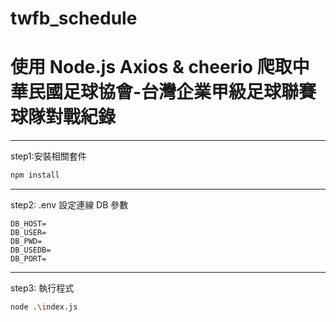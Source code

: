 # twfb_schedule
# 使用 Node.js Axios & cheerio 爬取中華民國足球協會-台灣企業甲級足球聯賽 球隊對戰紀錄

<hr>

step1:安裝相關套件

```bash
npm install
```

<hr>

step2: .env 設定連線 DB 參數

```
DB_HOST=
DB_USER=
DB_PWD=
DB_USEDB=
DB_PORT=
```

<hr>

step3: 執行程式

```bash
node .\index.js
```
